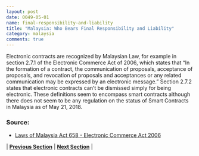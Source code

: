 ```yaml
---
layout: post
date: 0049-05-01
name: final-responsibility-and-liability
title: "Malaysia: Who Bears Final Responsibility and Liability"
category: malaysia
comments: true
---
```


Electronic contracts are recognized by Malaysian Law, for example in section 2.7.1 of the Electronic Commerce Act of 2006, which states that “In the formation of a contract, the communication of proposals, acceptance of proposals, and revocation of proposals and acceptances or any related communication may be expressed by an electronic message.” Section 2.7.2 states that electronic contracts can’t be dismissed simply for being electronic. These definitions seem to encompass smart contracts although there does not seem to be any regulation on the status of Smart Contracts in Malaysia as of May 21, 2018.

### Source:
- [Laws of Malaysia Act 658 - Electronic Commerce Act 2006](http://unpan1.un.org/intradoc/groups/public/documents/ungc/unpan040464.pdf)

 

| **[Previous Section]( https://neo-project.github.io/global-blockchain-compliance-hub//malaysia/malaysia-privacy-and-data-protection.html)** | **[Next Section]( https://neo-project.github.io/global-blockchain-compliance-hub//malaysia/malaysia-smart-contracts.html)** |
